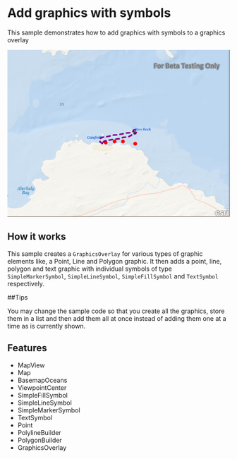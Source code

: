 # Add graphics with symbols

This sample demonstrates how to add graphics with symbols to a graphics overlay

![](capture.png)

## How it works

This sample creates a `GraphicsOverlay` for various types of graphic elements like, a Point, Line and Polygon graphic. It then adds a point, line, polygon and text graphic with individual symbols of type `SimpleMarkerSymbol`, `SimpleLineSymbol`, `SimpleFillSymbol` and `TextSymbol` respectively. 

##Tips

You may change the sample code so that you create all the graphics, store them in a list and then add them all at once instead of adding them one at a time as is currently shown.

## Features

- MapView
- Map   
- BasemapOceans
- ViewpointCenter
- SimpleFillSymbol
- SimpleLineSymbol
- SimpleMarkerSymbol
- TextSymbol
- Point
- PolylineBuilder
- PolygonBuilder
- GraphicsOverlay